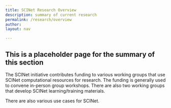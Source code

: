 ```yaml
---
title: SCINet Research Overview
description: summary of current research
permalink: /research/overview
author: 
layout: nav

---
```


## This is a placeholder page for the summary of this section

The SCINet initiative contributes funding to various working groups that use SCINet computational resources for research. The funding is generally used to convene in-person group workshops. There are also two working groups that develop SCINet learning/training materials.

There are also various use cases for SCINet.

<br>